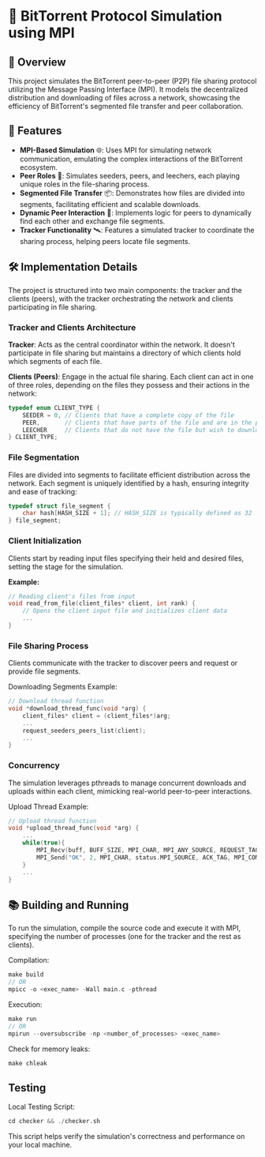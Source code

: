 # 🔄 BitTorrent Protocol Simulation using MPI

## 📝 Overview

This project simulates the BitTorrent peer-to-peer (P2P) file sharing protocol utilizing the Message Passing Interface (MPI). It models the decentralized distribution and downloading of files across a network, showcasing the efficiency of BitTorrent's segmented file transfer and peer collaboration.

## 🌟 Features

- **MPI-Based Simulation** 🌐: Uses MPI for simulating network communication, emulating the complex interactions of the BitTorrent ecosystem.
- **Peer Roles** 👥: Simulates seeders, peers, and leechers, each playing unique roles in the file-sharing process.
- **Segmented File Transfer** 📦: Demonstrates how files are divided into segments, facilitating efficient and scalable downloads.
- **Dynamic Peer Interaction** 💬: Implements logic for peers to dynamically find each other and exchange file segments.
- **Tracker Functionality** 🛰️: Features a simulated tracker to coordinate the sharing process, helping peers locate file segments.

## 🛠 Implementation Details

The project is structured into two main components: the tracker and the clients (peers), with the tracker orchestrating the network and clients participating in file sharing.

### Tracker and Clients Architecture

**Tracker**: Acts as the central coordinator within the network. It doesn't participate in file sharing but maintains a directory of which clients hold which segments of each file.

**Clients (Peers)**: Engage in the actual file sharing. Each client can act in one of three roles, depending on the files they possess and their actions in the network:

```c
typedef enum CLIENT_TYPE {
    SEEDER = 0, // Clients that have a complete copy of the file
    PEER,       // Clients that have parts of the file and are in the process of downloading or uploading
    LEECHER     // Clients that do not have the file but wish to download it
} CLIENT_TYPE;
```

### File Segmentation

Files are divided into segments to facilitate efficient distribution across the network. Each segment is uniquely identified by a hash, ensuring integrity and ease of tracking:

```cpp
typedef struct file_segment {
    char hash[HASH_SIZE + 1]; // HASH_SIZE is typically defined as 32
} file_segment;
```

### Client Initialization

Clients start by reading input files specifying their held and desired files, setting the stage for the simulation.

**Example:**
```c
// Reading client's files from input
void read_from_file(client_files* client, int rank) {
    // Opens the client input file and initializes client data
    ...
}
```

### File Sharing Process

Clients communicate with the tracker to discover peers and request or provide file segments.

Downloading Segments Example:

```cpp
// Download thread function
void *download_thread_func(void *arg) {
    client_files* client = (client_files*)arg;
    ...
    request_seeders_peers_list(client);
    ...
}
``` 

### Concurrency

The simulation leverages pthreads to manage concurrent downloads and uploads within each client, mimicking real-world peer-to-peer interactions.

Upload Thread Example:

```cpp
// Upload thread function
void *upload_thread_func(void *arg) {
    ...
    while(true){
        MPI_Recv(buff, BUFF_SIZE, MPI_CHAR, MPI_ANY_SOURCE, REQUEST_TAG, MPI_COMM_WORLD, &status);
        MPI_Send("OK", 2, MPI_CHAR, status.MPI_SOURCE, ACK_TAG, MPI_COMM_WORLD);
    }
    ...
}
```

## 📚 Building and Running

To run the simulation, compile the source code and execute it with MPI, specifying the number of processes (one for the tracker and the rest as clients).

Compilation:

```cpp
make build
// OR
mpicc -o <exec_name> -Wall main.c -pthread
```

Execution:

```cpp
make run
// OR
mpirun --oversubscribe -np <number_of_processes> <exec_name>
```

Check for memory leaks:

```cpp
make chleak
```

## Testing

Local Testing Script:

```cpp
cd checker && ./checker.sh
```

This script helps verify the simulation's correctness and performance on your local machine.

